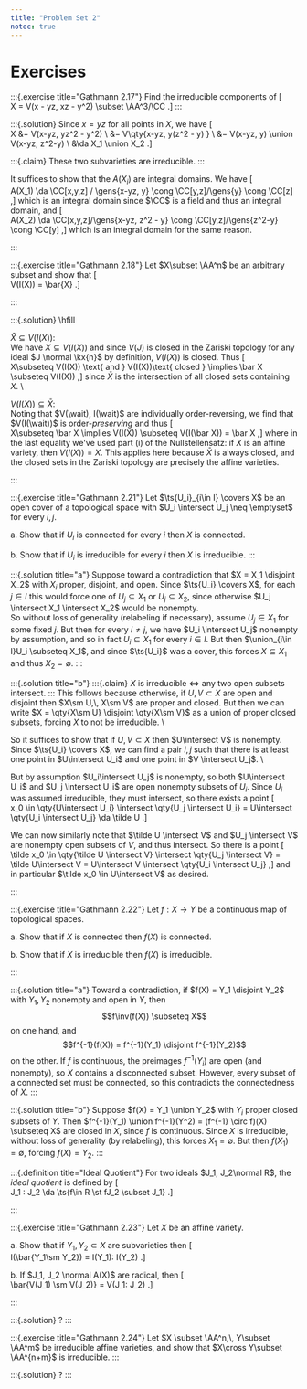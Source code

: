 ```yaml
---
title: "Problem Set 2"
notoc: true
---
```


# Exercises


:::{.exercise title="Gathmann 2.17"}
Find the irreducible components of 
\[  
X = V(x - yz, xz - y^2) \subset \AA^3/\CC
.\]
:::

:::{.solution}
Since $x=yz$ for all points in $X$, we have
\[  
X &= V(x-yz, yz^2 - y^2) \\
&= V\qty{x-yz, y(z^2 - y) } \\
&= V(x-yz, y) \union V(x-yz, z^2-y) \\
&\da X_1 \union X_2
.\]

:::{.claim}
These two subvarieties are irreducible.
:::

It suffices to show that the $A(X_i)$ are integral domains.
We have
\[  
A(X_1) \da \CC[x,y,z] / \gens{x-yz, y} \cong \CC[y,z]/\gens{y} \cong \CC[z]
,\]
which is an integral domain since $\CC$ is a field and thus an integral domain, and
\[  
A(X_2) \da \CC[x,y,z]/\gens{x-yz, z^2 - y} \cong \CC[y,z]/\gens{z^2-y} \cong \CC[y]
,\]
which is an integral domain for the same reason.




:::



:::{.exercise title="Gathmann 2.18"}
Let $X\subset \AA^n$ be an arbitrary subset and show that 
\[  
V(I(X)) = \bar{X}
.\]

:::

:::{.solution}
\hfill

$\bar X \subseteq V(I(X))$:
\
We have $X\subseteq V(I(X))$ and since $V(J)$ is closed in the Zariski topology for any ideal $J \normal \kx{n}$ by definition, $V(I(X))$ is closed.
Thus 
\[  
X\subseteq V(I(X)) \text{ and } V(I(X))\text{ closed } \implies \bar X \subseteq V(I(X))
,\]
since $\bar X$ is the intersection of all closed sets containing $X$.
\

$V(I(X)) \subseteq \bar X$:
\
Noting that $V(\wait), I(\wait)$ are individually order-reversing, we find that $V(I(\wait))$ is order-*preserving* and thus
\[  
X\subseteq \bar X \implies V(I(X)) \subseteq V(I(\bar X)) = \bar X
,\]
where in the last equality we've used part (i) of the Nullstellensatz: if $X$ is an affine variety, then $V(I(X)) = X$.
This applies here because $\bar X$ is always closed, and the closed sets in the Zariski topology are precisely the affine varieties.



:::


:::{.exercise title="Gathmann 2.21"}
Let $\ts{U_i}_{i\in I} \covers X$ be an open cover of a topological space with $U_i \intersect U_j \neq \emptyset$ for every $i, j$.

a. Show that if $U_i$ is connected for every $i$ then $X$ is connected.

b. Show that if $U_i$ is irreducible for every $i$ then $X$ is irreducible.
:::

:::{.solution title="a"}
Suppose toward a contradiction that $X = X_1 \disjoint X_2$ with $X_i$ proper, disjoint, and open.
Since $\ts{U_i} \covers X$, for each $j\in I$ this would force one of $U_j \subseteq X_1$ or $U_j \subseteq X_2$, since otherwise $U_j \intersect X_1 \intersect X_2$ would be nonempty.
\
So without loss of generality (relabeling if necessary), assume $U_j \in X_1$ for some fixed $j$.
But then for every $i\neq j$, we have $U_i \intersect U_j$ nonempty by assumption, and so in fact $U_i \subseteq X_1$ for every $i\in I$.
But then $\union_{i\in I}U_i \subseteq X_1$, and since $\ts{U_i}$ was a cover, this forces $X\subseteq X_1$ and thus $X_2 = \emptyset$.
:::


:::{.solution title="b"}
:::{.claim}
$X$ is irreducible $\iff$ any two open subsets intersect.
:::
This follows because otherwise, if $U, V \subset X$ are open and disjoint then $X\sm U,\, X\sm V$ are proper and closed.
But then we can write $X = \qty{X\sm U} \disjoint \qty{X\sm V}$ as a union of proper closed subsets, forcing $X$ to not be irreducible.
\

So it suffices to show that if $U, V\subset X$ then $U\intersect V$ is nonempty.
Since $\ts{U_i} \covers X$, we can find a pair $i, j$ such that there is at least one point in $U\intersect U_i$ and one point in $V \intersect U_j$.
\

But by assumption $U_i\intersect U_j$ is nonempty, so both $U\intersect U_i$ and $U_j \intersect U_i$ are open nonempty subsets of $U_i$.
Since $U_i$ was assumed irreducible, they must intersect, so there exists a point
\[  
x_0 \in \qty{U\intersect U_i} \intersect \qty{U_j \intersect U_i} = U\intersect \qty{U_i \intersect U_j} \da \tilde U
.\]

We can now similarly note that $\tilde U \intersect V$ and $U_j \intersect V$ are nonempty open subsets of $V$, and thus intersect.
So there is a point
\[  
\tilde x_0 \in \qty{\tilde U \intersect V} \intersect \qty{U_j \intersect V} = \tilde U\intersect V = U\intersect V \intersect \qty{U_i \intersect U_j}
,\]
and in particular $\tilde x_0 \in U\intersect V$ as desired.

:::


:::{.exercise title="Gathmann 2.22"}
Let $f:X\to Y$ be a continuous map of topological spaces.

a. Show that if $X$ is connected then $f(X)$ is connected.

b. Show that if $X$ is irreducible then $f(X)$ is irreducible.

:::

:::{.solution title="a"}
Toward a contradiction, if $f(X) = Y_1 \disjoint Y_2$ with $Y_1, Y_2$ nonempty and open in $Y$, then 
$$f\inv(f(X)) \subseteq X$$ 
on one hand, and 
$$f^{-1}(f(X)) = f^{-1}(Y_1) \disjoint f^{-1}(Y_2)$$
on the other.
If $f$ is continuous, the preimages $f^{-1}(Y_i)$ are open (and nonempty), so $X$ contains a disconnected subset.
However, every subset of a connected set must be connected, so this contradicts the connectedness of $X$.
:::

:::{.solution title="b"}
Suppose $f(X) = Y_1 \union Y_2$ with $Y_i$ proper closed subsets of $Y$.
Then $f^{-1}(Y_1) \union f^{-1}(Y^2) = (f^{-1} \circ f)(X) \subseteq X$ are closed in $X$, since $f$ is continuous.
Since $X$ is irreducible, without loss of generality (by relabeling), this forces $X_1 = \emptyset$.
But then $f(X_1) = \emptyset$, forcing $f(X) = Y_2$.
:::



:::{.definition title="Ideal Quotient"}
For two ideals $J_1, J_2\normal R$, the *ideal quotient* is defined by
\[  
J_1 : J_2 \da \ts{f\in R \st fJ_2 \subset J_1}
.\]

:::


:::{.exercise title="Gathmann 2.23"}
Let $X$ be an affine variety.

a. Show that if $Y_1, Y_2 \subset X$ are subvarieties then 
\[  
I(\bar{Y_1\sm Y_2}) = I(Y_1): I(Y_2)
.\]

b. If $J_1, J_2 \normal A(X)$ are radical, then
\[  
\bar{V(J_1) \sm V(J_2)} = V(J_1: J_2)
.\]

:::

:::{.solution}
?
:::


:::{.exercise title="Gathmann 2.24"}
Let $X \subset \AA^n,\, Y\subset \AA^m$ be irreducible affine varieties, and show that $X\cross Y\subset \AA^{n+m}$ is irreducible.
:::

:::{.solution}
?
:::




